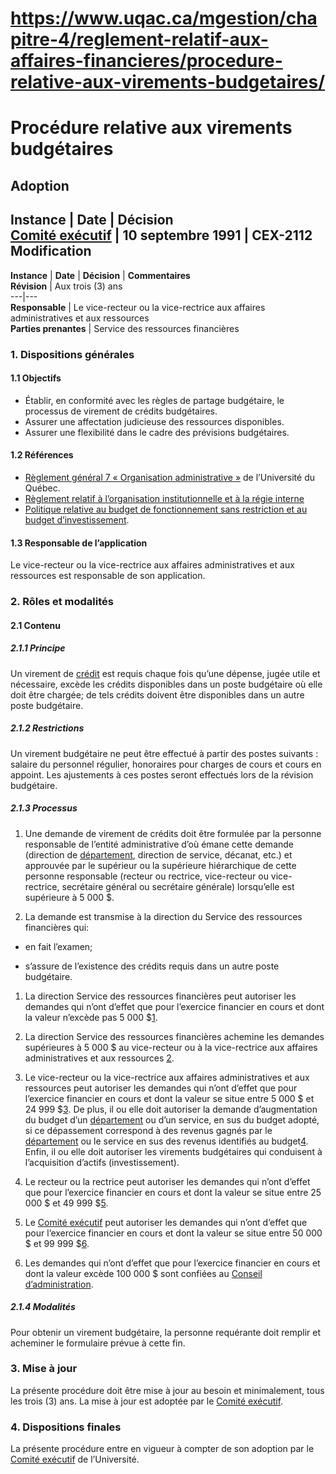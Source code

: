 # https://www.uqac.ca/mgestion/chapitre-4/reglement-relatif-aux-affaires-financieres/procedure-relative-aux-virements-budgetaires/

# Procédure relative aux virements budgétaires
**Adoption**  
---  
**Instance** | **Date** | **Décision**  
[Comité exécutif](https://www.uqac.ca/mgestion/chapitre-4/reglement-relatif-aux-affaires-financieres/procedure-relative-aux-virements-budgetaires/<https:/www.uqac.ca/mgestion/lexique/comite-executif/>) | 10 septembre 1991 | CEX-2112  
**Modification**  
---  
**Instance** | **Date** | **Décision** | **Commentaires**  
**Révision** | Aux trois (3) ans  
---|---  
**Responsable** | Le vice-recteur ou la vice-rectrice aux affaires administratives et aux ressources  
**Parties prenantes** |  Service des ressources financières  
### 1. Dispositions générales
#### 1.1 Objectifs
  * Établir, en conformité avec les règles de partage budgétaire, le processus de virement de crédits budgétaires.
  * Assurer une affectation judicieuse des ressources disponibles.
  * Assurer une flexibilité dans le cadre des prévisions budgétaires.


#### 1.2 Références
  * [Règlement général 7 « Organisation administrative »](https://www.uqac.ca/mgestion/chapitre-4/reglement-relatif-aux-affaires-financieres/procedure-relative-aux-virements-budgetaires/<https:/reseau.uquebec.ca/system/files/documents/regle-7_mai-2023.pdf>) de l’Université du Québec.
  * [Règlement relatif à l’organisation institutionnelle et à la régie interne](https://www.uqac.ca/mgestion/chapitre-4/reglement-relatif-aux-affaires-financieres/procedure-relative-aux-virements-budgetaires/<https:/www.uqac.ca/mgestion/chapitre-2/reglement-sur-lorganisation-institutionnelle-et-la-regie-interne/>)
  * [Politique relative au budget de fonctionnement sans restriction et au budget d’investissement](https://www.uqac.ca/mgestion/chapitre-4/reglement-relatif-aux-affaires-financieres/procedure-relative-aux-virements-budgetaires/<.uqac.ca/mgestion-dev/chapitre-4/reglement-relatif-aux-affaires-financieres/politique-relative-au-budget-de-fonctionnement-sans-restriction-et-au-budget-dinvestissement/>).


#### 1.3 Responsable de l’application
Le vice-recteur ou la vice-rectrice aux affaires administratives et aux ressources est responsable de son application.
### 2. Rôles et modalités
#### 2.1 Contenu
##### **2.1.1 Principe**
Un virement de [crédit](https://www.uqac.ca/mgestion/chapitre-4/reglement-relatif-aux-affaires-financieres/procedure-relative-aux-virements-budgetaires/<https:/www.uqac.ca/mgestion/lexique/credit/>) est requis chaque fois qu’une dépense, jugée utile et nécessaire, excède les crédits disponibles dans un poste budgétaire où elle doit être chargée; de tels crédits doivent être disponibles dans un autre poste budgétaire.
##### **2.1.2 Restrictions**
Un virement budgétaire ne peut être effectué à partir des postes suivants : salaire du personnel régulier, honoraires pour charges de cours et cours en appoint. Les ajustements à ces postes seront effectués lors de la révision budgétaire.
##### **2.1.3 Processus**
  1. Une demande de virement de crédits doit être formulée par la personne responsable de l’entité administrative d’où émane cette demande (direction de [département](https://www.uqac.ca/mgestion/chapitre-4/reglement-relatif-aux-affaires-financieres/procedure-relative-aux-virements-budgetaires/<https:/www.uqac.ca/mgestion/lexique/departement/>), direction de service, décanat, etc.) et approuvée par le supérieur ou la supérieure hiérarchique de cette personne responsable (recteur ou rectrice, vice-recteur ou vice-rectrice, secrétaire général ou secrétaire générale) lorsqu’elle est supérieure à 5 000 $.


  1. La demande est transmise à la direction du Service des ressources financières qui:


  * en fait l’examen;


  * s’assure de l’existence des crédits requis dans un autre poste budgétaire.


  1. La direction Service des ressources financières peut autoriser les demandes qui n’ont d’effet que pour l’exercice financier en cours et dont la valeur n’excède pas 5 000 $[1](https://www.uqac.ca/mgestion/chapitre-4/reglement-relatif-aux-affaires-financieres/procedure-relative-aux-virements-budgetaires/<#_ftn1>).


  1. La direction Service des ressources financières achemine les demandes supérieures à 5 000 $ au vice-recteur ou à la vice-rectrice aux affaires administratives et aux ressources [2](https://www.uqac.ca/mgestion/chapitre-4/reglement-relatif-aux-affaires-financieres/procedure-relative-aux-virements-budgetaires/<#_ftn2>).


  1. Le vice-recteur ou la vice-rectrice aux affaires administratives et aux ressources peut autoriser les demandes qui n’ont d’effet que pour l’exercice financier en cours et dont la valeur se situe entre 5 000 $ et 24 999 $[3](https://www.uqac.ca/mgestion/chapitre-4/reglement-relatif-aux-affaires-financieres/procedure-relative-aux-virements-budgetaires/<#_ftn3>). De plus, il ou elle doit autoriser la demande d’augmentation du budget d’un [département](https://www.uqac.ca/mgestion/chapitre-4/reglement-relatif-aux-affaires-financieres/procedure-relative-aux-virements-budgetaires/<https:/www.uqac.ca/mgestion/lexique/departement/>) ou d’un service, en sus du budget adopté, si ce dépassement correspond à des revenus gagnés par le [département](https://www.uqac.ca/mgestion/chapitre-4/reglement-relatif-aux-affaires-financieres/procedure-relative-aux-virements-budgetaires/<https:/www.uqac.ca/mgestion/lexique/departement/>) ou le service en sus des revenus identifiés au budget[4](https://www.uqac.ca/mgestion/chapitre-4/reglement-relatif-aux-affaires-financieres/procedure-relative-aux-virements-budgetaires/<#_ftn4>). Enfin, il ou elle doit autoriser les virements budgétaires qui conduisent à l’acquisition d’actifs (investissement).


  1. Le recteur ou la rectrice peut autoriser les demandes qui n’ont d’effet que pour l’exercice financier en cours et dont la valeur se situe entre 25 000 $ et 49 999 $[5](https://www.uqac.ca/mgestion/chapitre-4/reglement-relatif-aux-affaires-financieres/procedure-relative-aux-virements-budgetaires/<#_ftn5>).


  1. Le [Comité exécutif](https://www.uqac.ca/mgestion/chapitre-4/reglement-relatif-aux-affaires-financieres/procedure-relative-aux-virements-budgetaires/<https:/www.uqac.ca/mgestion/lexique/comite-executif/>) peut autoriser les demandes qui n’ont d’effet que pour l’exercice financier en cours et dont la valeur se situe entre 50 000 $ et 99 999 $[6](https://www.uqac.ca/mgestion/chapitre-4/reglement-relatif-aux-affaires-financieres/procedure-relative-aux-virements-budgetaires/<#_ftn6>).


  1. Les demandes qui n’ont d’effet que pour l’exercice financier en cours et dont la valeur excède 100 000 $ sont confiées au [Conseil d’administration](https://www.uqac.ca/mgestion/chapitre-4/reglement-relatif-aux-affaires-financieres/procedure-relative-aux-virements-budgetaires/<https:/www.uqac.ca/mgestion/lexique/conseil-dadministration/>).


##### **2.1.4 Modalités**
Pour obtenir un virement budgétaire, la personne requérante doit remplir et acheminer le formulaire prévue à cette fin.
### 3. Mise à jour
La présente procédure doit être mise à jour au besoin et minimalement, tous les trois (3) ans. La mise à jour est adoptée par le [Comité exécutif](https://www.uqac.ca/mgestion/chapitre-4/reglement-relatif-aux-affaires-financieres/procedure-relative-aux-virements-budgetaires/<https:/www.uqac.ca/mgestion/lexique/comite-executif/>).
### 4. Dispositions finales
La présente procédure entre en vigueur à compter de son adoption par le [Comité exécutif](https://www.uqac.ca/mgestion/chapitre-4/reglement-relatif-aux-affaires-financieres/procedure-relative-aux-virements-budgetaires/<https:/www.uqac.ca/mgestion/lexique/comite-executif/>) de l’Université.
[](https://www.uqac.ca/mgestion/chapitre-4/reglement-relatif-aux-affaires-financieres/procedure-relative-aux-virements-budgetaires/<#_ftnref1>)
